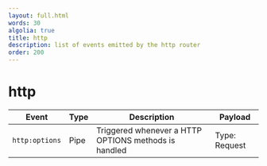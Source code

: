 ```yaml
---
layout: full.html
words: 30
algolia: true
title: http
description: list of events emitted by the http router
order: 200
---
```


# http

| Event | Type | Description | Payload |
|-------|------|-------------|---------|
| `http:options` | Pipe | Triggered whenever a HTTP OPTIONS methods is handled | Type: Request |
